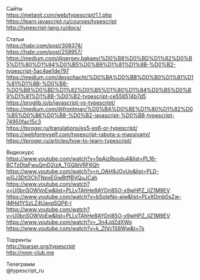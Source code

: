 Сайты</br>
https://metanit.com/web/typescript/1.1.php</br>
https://learn.javascript.ru/courses/typescript</br>
http://typescript-lang.ru/docs/</br>

Статьи</br>
https://habr.com/post/308374/</br>
https://habr.com/post/258957/</br>
https://medium.com/@sergey.bakaev/%D0%B8%D0%BD%D1%82%D0%B5%D1%80%D1%84%D0%B5%D0%B9%D1%81%D1%8B-%D0%B2-typescript-5ac4ae1de797</br>
https://medium.com/devschacht/%D0%BA%D0%BB%D0%B0%D1%81%D1%81%D1%8B-%D0%B8-%D0%B8%D0%BD%D1%82%D0%B5%D1%80%D1%84%D0%B5%D0%B9%D1%81%D1%8B-%D0%B2-typescript-ce556514b7d5
https://proglib.io/p/javascript-vs-typescript/</br>
https://medium.com/@frontman/%D0%BA%D0%BE%D1%80%D1%82%D0%B5%D0%B6%D0%B8-%D0%B2-javascript-%D0%B8-typescript-74950fac15c3</br>
https://tproger.ru/translations/es5-es6-or-typescript/</br>
https://webformyself.com/typescript-rabota-s-massivami/</br>
https://tproger.ru/articles/how-to-learn-typescript/</br>

Видеокурс</br>
https://www.youtube.com/watch?v=5pAizRpodu4&list=PL16-BCTzDtaFwuQmD2izA_TGQlbVRF6Qh</br>
https://www.youtube.com/watch?v=n_OAH9JOyUo&list=PLD-piGJ3Dtl3ChTNpxEGwBtffBVQuJCah</br>
https://www.youtube.com/watch?v=U0bnSOWVoEw&list=PLLvTAhHe8AYDri85O-x9wHPZ_iIZ1M9EV</br>
https://www.youtube.com/watch?v=bSoIeNo-aiw&list=PLvItDmb0sZw-IMHd1YSzLZ4UayqSQP6-I</br>
https://www.youtube.com/watch?v=U0bnSOWVoEw&list=PLLvTAhHe8AYDri85O-x9wHPZ_iIZ1M9EV</br>
https://www.youtube.com/watch?v=_3n4JdZdXWo</br>
https://www.youtube.com/watch?v=k_ZtVc1S8Ww&t=7s</br>

Торренты</br>
http://tparser.org/typescript</br>
http://nnm-club.me</br>


Телеграмм</br>
@typescript_ru</br>
